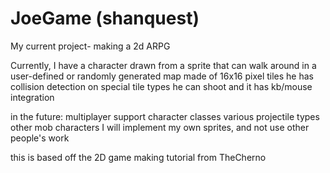 JoeGame (shanquest)
=======

My current project- making a 2d ARPG

Currently, I have a character drawn from a sprite that can walk around in a user-defined or randomly generated map made of 16x16 pixel tiles
he has collision detection on special tile types
he can shoot and it has kb/mouse integration

in the future:
multiplayer support
character classes
various projectile types
other mob characters
I will implement my own sprites, and not use other people's work

this is based off the 2D game making tutorial from TheCherno

